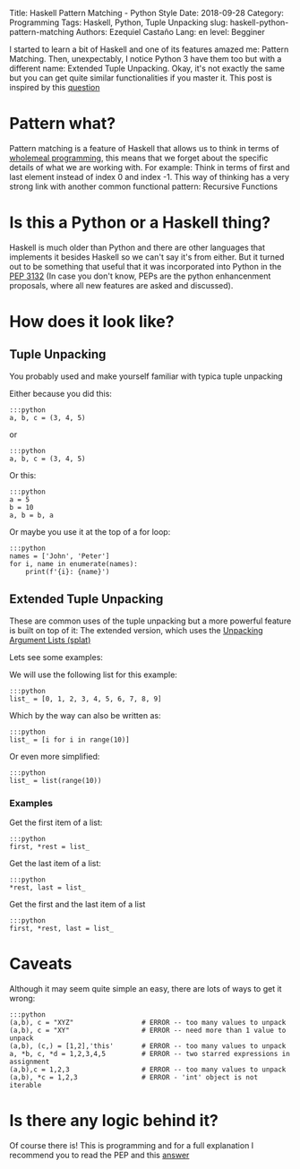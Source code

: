 Title: Haskell Pattern Matching - Python Style
Date: 2018-09-28
Category: Programming
Tags: Haskell, Python, Tuple Unpacking
slug: haskell-python-pattern-matching
Authors: Ezequiel Castaño
Lang: en
level: Begginer

I started to learn a bit of Haskell and one of its features amazed me: Pattern Matching. Then, unexpectably, I notice Python 3 have them too but with a different name: Extended Tuple Unpacking. Okay, it's not exactly the same but you can get quite similar functionalities if you master it. This post is inspired by this [question](https://stackoverflow.com/questions/6967632/unpacking-extended-unpacking-and-nested-extended-unpacking)

<!-- PELICAN_END_SUMMARY -->

# Pattern what?

Pattern matching is a feature of Haskell that allows us to think in terms of [wholemeal programming](https://stackoverflow.com/a/6957292/7690767), this means that we forget about the specific details of what we are working with. For example: Think in terms of first and last element instead of index 0 and index -1. This way of thinking has a very strong link with another common functional pattern: Recursive Functions

# Is this a Python or a Haskell thing?

Haskell is much older than Python and there are other languages that implements it besides Haskell so we can't say it's from either. But it turned out to be something that useful that it was incorporated into Python in the [PEP 3132](https://www.python.org/dev/peps/pep-3132/#id3) (In case you don't know, PEPs are the python enhancenment proposals, where all new features are asked and discussed).

# How does it look like?

## Tuple Unpacking

You probably used and make yourself familiar with typica tuple unpacking

Either because you did this:

    :::python
    a, b, c = (3, 4, 5)

or

    :::python
    a, b, c = (3, 4, 5)

Or this:

    :::python
    a = 5
    b = 10
    a, b = b, a

Or maybe you use it at the top of a for loop:

    :::python
    names = ['John', 'Peter']
    for i, name in enumerate(names):
        print(f'{i}: {name}')

## Extended Tuple Unpacking

These are common uses of the tuple unpacking but a more powerful feature is built on top of it: The extended version, which uses the [Unpacking Argument Lists (splat)](https://docs.python.org/3/tutorial/controlflow.html#unpacking-argument-lists)

Lets see some examples:

We will use the following list for this example:

    :::python
    list_ = [0, 1, 2, 3, 4, 5, 6, 7, 8, 9]

Which by the way can also be written as:

    :::python
    list_ = [i for i in range(10)]

Or even more simplified:

    :::python
    list_ = list(range(10))

### Examples

Get the first item of a list:

    :::python
    first, *rest = list_

Get the last item of a list:

    :::python
    *rest, last = list_

Get the first and the last item of a list

    :::python
    first, *rest, last = list_

# Caveats

Although it may seem quite simple an easy, there are lots of ways to get it wrong:

    :::python
    (a,b), c = "XYZ"                 # ERROR -- too many values to unpack
    (a,b), c = "XY"                  # ERROR -- need more than 1 value to unpack
    (a,b), (c,) = [1,2],'this'       # ERROR -- too many values to unpack
    a, *b, c, *d = 1,2,3,4,5         # ERROR -- two starred expressions in assignment
    (a,b),c = 1,2,3                  # ERROR -- too many values to unpack
    (a,b), *c = 1,2,3                # ERROR - 'int' object is not iterable

# Is there any logic behind it?

Of course there is! This is programming and for a full explanation I recommend you to read the PEP and this [answer](https://stackoverflow.com/a/6968451)